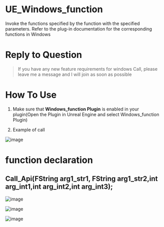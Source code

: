 # UE_Windows_function

Invoke the functions specified by the function with the specified parameters. Refer to the plug-in documentation for the corresponding functions in Windows


# Reply to Question

> If you have any new feature requirements for windows Call, please leave me a message and I will join as soon as possible

# How To Use
1. Make sure that **Windows_function Plugin** is enabled in your plugin(Open the Plugin in Unreal Engine and select Windows_function Plugin)

2. Example of call

![image](https://user-images.githubusercontent.com/56686900/222879197-0df6e22e-8e1a-4da9-b2f4-d807b47ecdb3.png)




# function declaration
## Call_Api(FString arg1_str1, FString arg1_str2,int arg_int1,int arg_int2,int arg_int3);


![image](https://user-images.githubusercontent.com/56686900/222882615-069a1a1d-319e-4f54-8242-28fe533d665a.png)

![image](https://user-images.githubusercontent.com/56686900/222882649-72786b1b-febf-4c71-8c36-2a00aaa39215.png)

![image](https://user-images.githubusercontent.com/56686900/222882657-a2295b2f-1171-4037-9c8a-da66ece88184.png)
